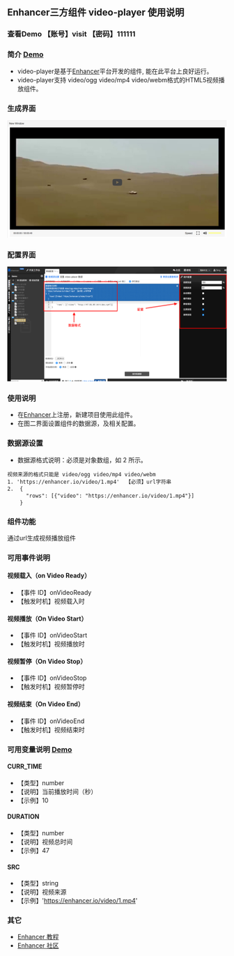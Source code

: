 ## Enhancer三方组件 video-player 使用说明
### 查看Demo 【账号】visit 【密码】111111
### 简介 [Demo](http://47.96.99.14:5301/#114)
- video-player是基于[Enhancer](https://enhancer.io)平台开发的组件, 能在此平台上良好运行。
- video-player支持 video/ogg video/mp4 video/webm格式的HTML5视频播放组件。

### 生成界面
![](https://github.com/ZengXiangJun/video-player/blob/master/images/2.jpg)
### 配置界面
![](https://github.com/ZengXiangJun/video-player/blob/master/images/1.png)

### 使用说明
- 在[Enhancer](https://enhancer.io)上注册，新建项目使用此组件。
- 在图二界面设置组件的数据源，及相关配置。

### 数据源设置
- 数据源格式说明：必须是对象数组，如 2 所示。
```
视频来源的格式只能是 video/ogg video/mp4 video/webm
1. 'https://enhancer.io/video/1.mp4'  【必须】url字符串
2.  {
      "rows": [{"video": "https://enhancer.io/video/1.mp4"}]
    }
```

### 组件功能
通过url生成视频播放组件


### 可用事件说明
#### 视频载入（on Video Ready）
- 【事件 ID】onVideoReady
- 【触发时机】视频载入时

#### 视频播放（On Video Start）
- 【事件 ID】onVideoStart
- 【触发时机】视频播放时

#### 视频暂停（On Video Stop）
- 【事件 ID】onVideoStop
- 【触发时机】视频暂停时

#### 视频结束（On Video End）
- 【事件 ID】onVideoEnd
- 【触发时机】视频结束时

### 可用变量说明 [Demo](http://47.96.99.14:5301/#115)
#### CURR_TIME
- 【类型】number
- 【说明】当前播放时间（秒）
- 【示例】10

#### DURATION
- 【类型】number
- 【说明】视频总时间
- 【示例】47

#### SRC
- 【类型】string
- 【说明】视频来源
- 【示例】'https://enhancer.io/video/1.mp4'



### 其它
- [Enhancer 教程](https://enhancer.io/tutorials)
- [Enhancer 社区](https://forum.enhancer.io/#p=1&t=5)